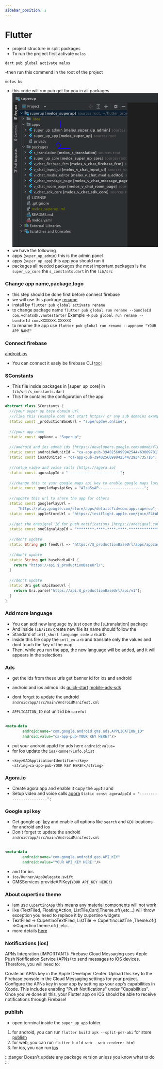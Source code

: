 ```yaml
---
sidebar_position: 2
---
```


# Flutter

- project structure in split packages
- To run the project first activate `melos`

```
dart pub global activate melos
```

-then run this commend in the root of the project

```
melos bs
```

- this code will run pub get for you in all packages
  ![](./img/flutter_project_strc.png)
- we have the following
- apps (`super_up_admin`) this is the admin panel
- apps (`super_up_app`) this app you should run it
- packages all needed packages the most important packages is the `super_up_core` the `s_constants.dart` in
  the `lib/src`

### Change app name,package,logo

- this step should be done first before connect firebase
- we will use this package [rename](https://pub.dev/packages/rename)
- install by `flutter pub global activate rename`
- to change package name `flutter pub global run rename --bundleId com.vchatsdk.vnotestarter`
  Example => `pub global run rename --bundleId com.XXXXXXX.XXXXXX`
- to rename the app use `flutter pub global run rename --appname "YOUR APP NAME"`

### Connect firebase

[android](https://firebase.google.com/docs/flutter/setup?platform=android),[ios](https://firebase.google.com/docs/flutter/setup?platform=ios)

- You can connect it easly be firebase
  CLI [tool](https://firebase.google.com/docs/flutter/setup?platform=ios#install-cli-tools)

### SConstants

- This file inside packages in [super_up_core] in `lib/src/s_constants.dart`
- This file contains the configuration of the app

```dart
abstract class SConstants {
  ///your super up base domain url
  ///like this (example.com) not start https// or any sub domains example [superupdev.com]
  static const _productionBaseUrl = "superupdev.online";

  ///your app name
  static const appName = "Superup";

  ///android and ios admob ids [https://developers.google.com/admob/flutter/quick-start] [https://developers.google.com/ad-manager/mobile-ads-sdk/flutter/quick-start]
  static const androidAdUnitId = "ca-app-pub-3940256099942544/6300978111";
  static const iosAdUnitId = "ca-app-pub-3940256099942544/2934735716";

  ///setup video and voice calls [https://agora.io]
  static const agoraAppId = "------------------------";

  ///change this to your google maps api key to enable google maps location picker
  static const googleMapsApiKey = "AIzaSyAP---------------------";

  ///update this url to share the app for others
  static const googlePlayUrl =
      "https://play.google.com/store/apps/details?id=com.app.superup";
  static const appleStoreUrl = "https://testflight.apple.com/join/F4tAbW5J";

  ///get the onesignal id for push notifications [https://onesignal.com]
  static const oneSignalAppId = "********-****-****-****-**************";

  ///don't update
  static String get feedUrl => "https://$_productionBaseUrl/apps/appcast.xml";

  ///don't update
  static String get baseMediaUrl {
    return "https://api.$_productionBaseUrl/";
  }

  ///don't update
  static Uri get sApiBaseUrl {
    return Uri.parse("https://api.$_productionBaseUrl/api/v1");
  }
}
```

### Add more language

- You can add new language by just open the [s_translation] package
- And inside `lib/i18n` create new file its name should follow the
- Standard of `intl_short language code.arb`.arb
- Inside this file copy the `intl_en.arb` and translate only the values and dont touch the key of the map
- Then, while you run the app, the new language will be added, and it will appears in the selections

### Ads

- get the ids from these urls get banner id for ios and android
- android and ios admob
  ids [quick-start](https://developers.google.com/admob/flutter/quick-start)  [mobile-ads-sdk](https://developers.google.com/ad-manager/mobile-ads-sdk/flutter/quick-start)
- dont forget to update the android `android/app/src/main/AndroidManifest.xml`

- `APPLICATION_ID` not unit id be `careful`

```xml

<meta-data
        android:name="com.google.android.gms.ads.APPLICATION_ID"
        android:value="ca-app-pub-YOUR KEY HERE!"/>
```

- put your android appId for ads here `android:value=`
- for Ios update the `ios/Runner/Info.plist`
- ```
  <key>GADApplicationIdentifier</key>
  <string>ca-app-pub-YOUR KEY HERE!</string>
  ```

### Agora.io

- Create agora app and enable it cupy the `appId` and
- Setup video and voice calls [agora](https://agora.io)
  `Static const agoraAppId = "------------------------";`

### Google api key

- Get google api [key](https://developers.google.com/admob/flutter/quick-start) and enable all options like `search`
  and `GEO` locations for android and ios
- Don't forget to update the android `android/app/src/main/AndroidManifest.xml`

```xml

<meta-data
        android:name="com.google.android.geo.API_KEY"
        android:value="YOUR API_KEY HERE!"/>
```

- and for ios
- `ios/Runner/AppDelegate.swift`
- GMSServices.provideAPIKey(`YOUR API_KEY HERE!`)

### About cupertino theme

- iam use `CupertinoApp` this means any material components will not work
- like (TextFiled, FloatingAction, ListTile,Card,Theme.of(),etc...) will throw exception you need to replace it by
  cupertino widgets
- TextFiled => CupertinoTextFiled, ListTile => CupertinoListTile ,Theme.of() =>CupertinoTheme.of() ,etc...
- more details [here](https://docs.flutter.dev/ui/widgets/cupertino)

### Notifications (ios)
APNs Integration (IMPORTANT):
Firebase Cloud Messaging uses Apple Push Notification Service (APNs) to send messages to iOS devices. Therefore, you will need to:

Create an APNs key in the Apple Developer Center.
Upload this key to the Firebase console in the Cloud Messaging settings for your project.
Configure the APNs key in your app by setting up your app's capabilities in Xcode. This includes enabling "Push Notifications" under "Capabilities".
Once you've done all this, your Flutter app on iOS should be able to receive notifications through Firebase!


### publish 
- open terminal inside the `super_up_app` folder
1. for android, you can run `flutter build apk --split-per-abi` for store [publish](https://docs.flutter.dev/deployment/android)
2. for web, you can run `flutter build web --web-renderer html`
3. for ios, you can run [ios](https://docs.flutter.dev/deployment/ios)


:::danger
Doesn't update any package version unless you know what to do
:::

